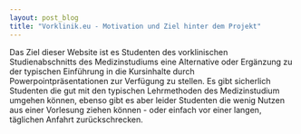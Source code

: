 ```yaml
---
layout: post_blog
title: "Vorklinik.eu - Motivation und Ziel hinter dem Projekt"
---
```

Das Ziel dieser Website ist es Studenten des vorklinischen Studienabschnitts des Medizinstudiums eine Alternative oder Ergänzung zu der typischen Einführung in die Kursinhalte durch Powerpointpräsentationen zur Verfügung zu stellen. Es gibt sicherlich Studenten die gut mit den typischen Lehrmethoden des Medizinstudium umgehen können, ebenso gibt es aber leider Studenten die wenig Nutzen aus einer Vorlesung ziehen können - oder einfach vor einer langen, täglichen Anfahrt zurückschrecken.

